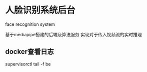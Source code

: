 # 人脸识别系统后台
face recognition system

基于mediapipe搭建的后端及算法服务
实现对于传入视频流的实时推理


## docker查看日志
supervisorctl tail -f be
